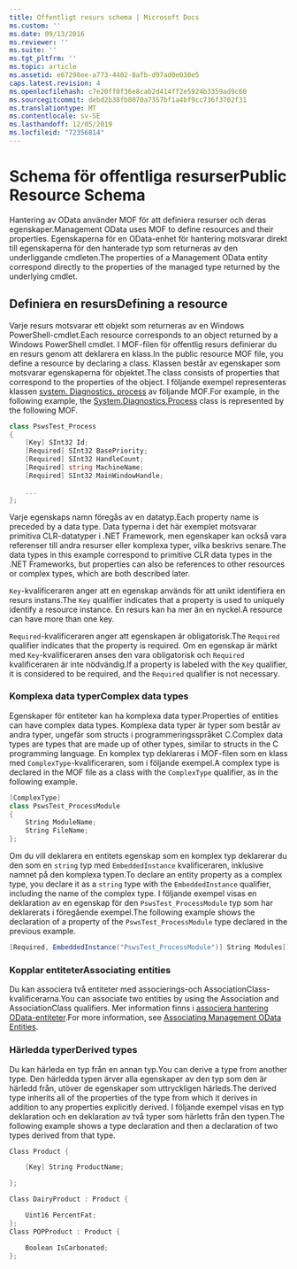 ```yaml
---
title: Offentligt resurs schema | Microsoft Docs
ms.custom: ''
ms.date: 09/13/2016
ms.reviewer: ''
ms.suite: ''
ms.tgt_pltfrm: ''
ms.topic: article
ms.assetid: e67298ee-a773-4402-8afb-d97ad0e030e5
caps.latest.revision: 4
ms.openlocfilehash: c7e20ff0f36e8cab2d414ff2e5924b3359ad9c60
ms.sourcegitcommit: debd2b38fb8070a7357bf1a4bf9cc736f3702f31
ms.translationtype: MT
ms.contentlocale: sv-SE
ms.lasthandoff: 12/05/2019
ms.locfileid: "72356814"
---
```

# <a name="public-resource-schema"></a><span data-ttu-id="45ffd-102">Schema för offentliga resurser</span><span class="sxs-lookup"><span data-stu-id="45ffd-102">Public Resource Schema</span></span>

<span data-ttu-id="45ffd-103">Hantering av OData använder MOF för att definiera resurser och deras egenskaper.</span><span class="sxs-lookup"><span data-stu-id="45ffd-103">Management OData uses MOF to define resources and their properties.</span></span> <span data-ttu-id="45ffd-104">Egenskaperna för en OData-enhet för hantering motsvarar direkt till egenskaperna för den hanterade typ som returneras av den underliggande cmdleten.</span><span class="sxs-lookup"><span data-stu-id="45ffd-104">The properties of a Management OData entity correspond directly to the properties of the managed type returned by the underlying cmdlet.</span></span>

## <a name="defining-a-resource"></a><span data-ttu-id="45ffd-105">Definiera en resurs</span><span class="sxs-lookup"><span data-stu-id="45ffd-105">Defining a resource</span></span>

<span data-ttu-id="45ffd-106">Varje resurs motsvarar ett objekt som returneras av en Windows PowerShell-cmdlet.</span><span class="sxs-lookup"><span data-stu-id="45ffd-106">Each resource corresponds to an object returned by a Windows PowerShell cmdlet.</span></span> <span data-ttu-id="45ffd-107">I MOF-filen för offentlig resurs definierar du en resurs genom att deklarera en klass.</span><span class="sxs-lookup"><span data-stu-id="45ffd-107">In the public resource MOF file, you define a resource by declaring a class.</span></span> <span data-ttu-id="45ffd-108">Klassen består av egenskaper som motsvarar egenskaperna för objektet.</span><span class="sxs-lookup"><span data-stu-id="45ffd-108">The class consists of properties that correspond to the properties of the object.</span></span> <span data-ttu-id="45ffd-109">I följande exempel representeras klassen [system. Diagnostics. process](/dotnet/api/System.Diagnostics.Process) av följande MOF.</span><span class="sxs-lookup"><span data-stu-id="45ffd-109">For example, in the following example, the [System.Diagnostics.Process](/dotnet/api/System.Diagnostics.Process) class is represented by the following MOF.</span></span>

```csharp
class PswsTest_Process
{
    [Key] SInt32 Id;
    [Required] SInt32 BasePriority;
    [Required] SInt32 HandleCount;
    [Required] string MachineName;
    [Required] SInt32 MainWindowHandle;

    ...
};
```

<span data-ttu-id="45ffd-110">Varje egenskaps namn föregås av en datatyp.</span><span class="sxs-lookup"><span data-stu-id="45ffd-110">Each property name is preceded by a data type.</span></span> <span data-ttu-id="45ffd-111">Data typerna i det här exemplet motsvarar primitiva CLR-datatyper i .NET Framework, men egenskaper kan också vara referenser till andra resurser eller komplexa typer, vilka beskrivs senare.</span><span class="sxs-lookup"><span data-stu-id="45ffd-111">The data types in this example correspond to primitive CLR data types in the .NET Frameworks, but properties can also be references to other resources or complex types, which are both described later.</span></span>

<span data-ttu-id="45ffd-112">`Key`-kvalificeraren anger att en egenskap används för att unikt identifiera en resurs instans.</span><span class="sxs-lookup"><span data-stu-id="45ffd-112">The `Key` qualifier indicates that a property is used to uniquely identify a resource instance.</span></span> <span data-ttu-id="45ffd-113">En resurs kan ha mer än en nyckel.</span><span class="sxs-lookup"><span data-stu-id="45ffd-113">A resource can have more than one key.</span></span>

<span data-ttu-id="45ffd-114">`Required`-kvalificeraren anger att egenskapen är obligatorisk.</span><span class="sxs-lookup"><span data-stu-id="45ffd-114">The `Required` qualifier indicates that the property is required.</span></span> <span data-ttu-id="45ffd-115">Om en egenskap är märkt med `Key`-kvalificeraren anses den vara obligatorisk och `Required` kvalificeraren är inte nödvändig.</span><span class="sxs-lookup"><span data-stu-id="45ffd-115">If a property is labeled with the `Key` qualifier, it is considered to be required, and the `Required` qualifier is not necessary.</span></span>

### <a name="complex-data-types"></a><span data-ttu-id="45ffd-116">Komplexa data typer</span><span class="sxs-lookup"><span data-stu-id="45ffd-116">Complex data types</span></span>

<span data-ttu-id="45ffd-117">Egenskaper för entiteter kan ha komplexa data typer.</span><span class="sxs-lookup"><span data-stu-id="45ffd-117">Properties of entities can have complex data types.</span></span> <span data-ttu-id="45ffd-118">Komplexa data typer är typer som består av andra typer, ungefär som structs i programmeringsspråket C.</span><span class="sxs-lookup"><span data-stu-id="45ffd-118">Complex data types are types that are made up of other types, similar to structs in the C programming language.</span></span> <span data-ttu-id="45ffd-119">En komplex typ deklareras i MOF-filen som en klass med `ComplexType`-kvalificeraren, som i följande exempel.</span><span class="sxs-lookup"><span data-stu-id="45ffd-119">A complex type is declared in the MOF file as a class with the `ComplexType` qualifier, as in the following example.</span></span>

```csharp
[ComplexType]
class PswsTest_ProcessModule
{
    String ModuleName;
    String FileName;
};
```

<span data-ttu-id="45ffd-120">Om du vill deklarera en entitets egenskap som en komplex typ deklarerar du den som en `string` typ med `EmbeddedInstance` kvalificeraren, inklusive namnet på den komplexa typen.</span><span class="sxs-lookup"><span data-stu-id="45ffd-120">To declare an entity property as a complex type, you declare it as a `string` type with the `EmbeddedInstance` qualifier, including the name of the complex type.</span></span> <span data-ttu-id="45ffd-121">I följande exempel visas en deklaration av en egenskap för den `PswsTest_ProcessModule` typ som har deklarerats i föregående exempel.</span><span class="sxs-lookup"><span data-stu-id="45ffd-121">The following example shows the declaration of a property of the `PswsTest_ProcessModule` type declared in the previous example.</span></span>

```csharp
[Required, EmbeddedInstance("PswsTest_ProcessModule")] String Modules[];
```

### <a name="associating-entities"></a><span data-ttu-id="45ffd-122">Kopplar entiteter</span><span class="sxs-lookup"><span data-stu-id="45ffd-122">Associating entities</span></span>

<span data-ttu-id="45ffd-123">Du kan associera två entiteter med associerings-och AssociationClass-kvalificerarna.</span><span class="sxs-lookup"><span data-stu-id="45ffd-123">You can associate two entities by using the Association and AssociationClass qualifiers.</span></span> <span data-ttu-id="45ffd-124">Mer information finns i [associera hantering OData-entiteter](./associating-management-odata-entities.md).</span><span class="sxs-lookup"><span data-stu-id="45ffd-124">For more information, see [Associating Management OData Entities](./associating-management-odata-entities.md).</span></span>

### <a name="derived-types"></a><span data-ttu-id="45ffd-125">Härledda typer</span><span class="sxs-lookup"><span data-stu-id="45ffd-125">Derived types</span></span>

<span data-ttu-id="45ffd-126">Du kan härleda en typ från en annan typ.</span><span class="sxs-lookup"><span data-stu-id="45ffd-126">You can derive a type from another type.</span></span> <span data-ttu-id="45ffd-127">Den härledda typen ärver alla egenskaper av den typ som den är härledd från, utöver de egenskaper som uttryckligen härleds.</span><span class="sxs-lookup"><span data-stu-id="45ffd-127">The derived type inherits all of the properties of the type from which it derives in addition to any properties explicitly derived.</span></span> <span data-ttu-id="45ffd-128">I följande exempel visas en typ deklaration och en deklaration av två typer som härletts från den typen.</span><span class="sxs-lookup"><span data-stu-id="45ffd-128">The following example shows a type declaration and then a declaration of two types derived from that type.</span></span>

```csharp
Class Product {

    [Key] String ProductName;

};

Class DairyProduct : Product {

    Uint16 PercentFat;
};
Class POPProduct : Product {

    Boolean IsCarbonated;
};
```
